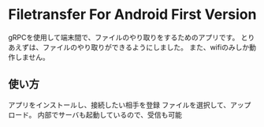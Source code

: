 # Filetransfer For Android First Version
gRPCを使用して端末間で、ファイルのやり取りをするためのアプリです。
とりあえずは、ファイルのやり取りができるようにしました。
また、wifiのみしか動作しません。

## 使い方
アプリをインストールし、接続したい相手を登録
ファイルを選択して、アップロード。
内部でサーバも起動しているので、受信も可能
